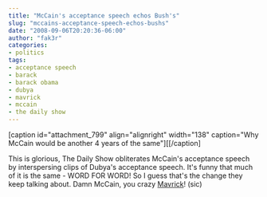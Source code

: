 ```yaml
---
title: "McCain's acceptance speech echos Bush's"
slug: "mccains-acceptance-speech-echos-bushs"
date: "2008-09-06T20:20:36-06:00"
author: "fak3r"
categories:
- politics
tags:
- acceptance speech
- barack
- barack obama
- dubya
- mavrick
- mccain
- the daily show
---
```


[caption id="attachment_799" align="alignright" width="138" caption="Why McCain would be another 4 years of the same"][[/caption]

This is glorious, The Daily Show obliterates McCain's acceptance speech by interspersing clips of Dubya's acceptance speech.  It's funny that much of it is the same - WORD FOR WORD!  So I guess that's the change they keep talking about.  Damn McCain, you crazy [Mavrick](http://mavrick2008.blogspot.com/)! (sic)

